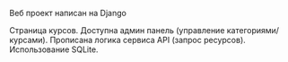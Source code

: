 Веб проект написан на Django

Страница курсов. Доступна админ панель (управление категориями/курсами). Прописана логика сервиса API (запрос ресурсов). Использование SQLite.
